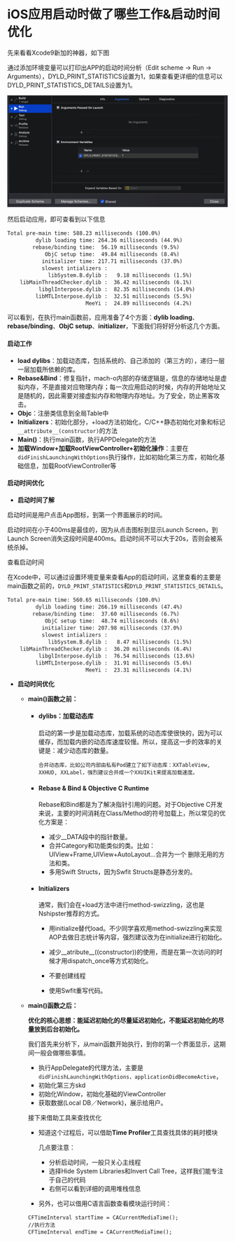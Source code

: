 # iOS应用启动时做了哪些工作&启动时间优化

先来看看Xcode9新加的神器，如下图

通过添加环境变量可以打印出APP的启动时间分析（Edit scheme -> Run -> Arguments），DYLD_PRINT_STATISTICS设置为1，如果查看更详细的信息可以DYLD_PRINT_STATISTICS_DETAILS设置为1。

![image-20181120152509590](../资源/luanch.png)



然后启动应用，即可查看到以下信息

```shell
Total pre-main time: 588.23 milliseconds (100.0%)
         dylib loading time: 264.36 milliseconds (44.9%)
        rebase/binding time:  56.19 milliseconds (9.5%)
            ObjC setup time:  49.84 milliseconds (8.4%)
           initializer time: 217.71 milliseconds (37.0%)
           slowest intializers :
             libSystem.B.dylib :   9.18 milliseconds (1.5%)
    libMainThreadChecker.dylib :  36.42 milliseconds (6.1%)
          libglInterpose.dylib :  82.35 milliseconds (14.0%)
         libMTLInterpose.dylib :  32.51 milliseconds (5.5%)
                         MeeYi :  24.89 milliseconds (4.2%)
```

可以看到，在执行main函数前，应用准备了4个方面：**dylib loading**、**rebase/binding**、**ObjC setup**、**initializer**，下面我们将好好分析这几个方面。

#### 启动工作

- **load dylibs**：加载动态库，包括系统的、自己添加的（第三方的），递归一层一层加载所依赖的库。
- **Rebase&Bind**：修复指针，mach-o内部的存储逻辑是，信息的存储地址是虚拟内存，不是直接对应物理内存；每一次应用启动的时候，内存的开始地址又是随机的，因此需要对接虚拟内存和物理内存地址。为了安全，防止黑客攻击。
- **Objc**：注册类信息到全局Table中
- **Initializers**：初始化部分，+load方法初始化，C/C++静态初始化对象和标记`__attribute__(constructor)`的方法
- **Main()**：执行main函数，执行APPDelegate的方法
- **加载Window+加载RootViewController+初始化操作**：主要在```didFinishLaunchingWithOptions```执行操作，比如初始化第三方库，初始化基础信息，加载RootViewController等



#### 启动时间优化

- **启动时间了解**

启动时间是用户点击App图标，到第一个界面展示的时间。

启动时间在小于400ms是最佳的，因为从点击图标到显示Launch Screen，到Launch Screen消失这段时间是400ms。启动时间不可以大于20s，否则会被系统杀掉。

查看启动时间

在Xcode中，可以通过设置环境变量来查看App的启动时间，这里查看的主要是main函数之前的，`DYLD_PRINT_STATISTICS`和`DYLD_PRINT_STATISTICS_DETAILS`。

```
Total pre-main time: 560.65 milliseconds (100.0%)
         dylib loading time: 266.19 milliseconds (47.4%)
        rebase/binding time:  37.60 milliseconds (6.7%)
            ObjC setup time:  48.74 milliseconds (8.6%)
           initializer time: 207.98 milliseconds (37.0%)
           slowest intializers :
             libSystem.B.dylib :   8.47 milliseconds (1.5%)
    libMainThreadChecker.dylib :  36.20 milliseconds (6.4%)
          libglInterpose.dylib :  76.54 milliseconds (13.6%)
         libMTLInterpose.dylib :  31.91 milliseconds (5.6%)
                         MeeYi :  23.31 milliseconds (4.1%)
```



- **启动时间优化**

  - **main()函数之前：**

    - #### dylibs：加载动态库 

      启动的第一步是加载动态库，加载系统的动态库使很快的，因为可以缓存，而加载内嵌的动态库速度较慢。所以，提高这一步的效率的关键是：减少动态库的数量。

      ```合并动态库，比如公司内部由私有Pod建立了如下动态库：XXTableView, XXHUD, XXLabel，强烈建议合并成一个XXUIKit来提高加载速度。```

    - #### Rebase & Bind & Objective C Runtime

      Rebase和Bind都是为了解决指针引用的问题。对于Objective C开发来说，主要的时间消耗在Class/Method的符号加载上，所以常见的优化方案是：

      - 减少__DATA段中的指针数量。
      - 合并Category和功能类似的类。比如：UIView+Frame,UIView+AutoLayout…合并为一个
        删除无用的方法和类。
      - 多用Swift Structs，因为Swfit Structs是静态分发的。

    - #### Initializers

      通常，我们会在+load方法中进行method-swizzling，这也是Nshipster推荐的方式。

      - 用initialize替代load。不少同学喜欢用method-swizzling来实现AOP去做日志统计等内容，强烈建议改为在initialize进行初始化。
      - 减少__atribute__((constructor))的使用，而是在第一次访问的时候才用dispatch_once等方式初始化。
      - 不要创建线程

      - 使用Swfit重写代码。

  - **main()函数之后：**

    **优化的核心思想：能延迟初始化的尽量延迟初始化，不能延迟初始化的尽量放到后台初始化。**

    我们首先来分析下，从main函数开始执行，到你的第一个界面显示，这期间一般会做哪些事情。

    - 执行AppDelegate的代理方法，主要是```didFinishLaunchingWithOptions，applicationDidBecomeActive```，
    - 初始化第三方skd
    - 初始化Window，初始化基础的ViewController
    - 获取数据(Local DB／Network)，展示给用户。



    接下来借助工具来查找优化

    - 知道这个过程后，可以借助**Time Profiler**工具查找具体的耗时模块

      几点要注意：

      - 分析启动时间，一般只关心主线程
      - 选择Hide System Libraries和Invert Call Tree，这样我们能专注于自己的代码
      - 右侧可以看到详细的调用堆栈信息



    - 另外，也可以借用C语言函数查看模块运行时间：

    ```
    CFTimeInterval startTime = CACurrentMediaTime();
    //执行方法
    CFTimeInterval endTime = CACurrentMediaTime();
    ```
